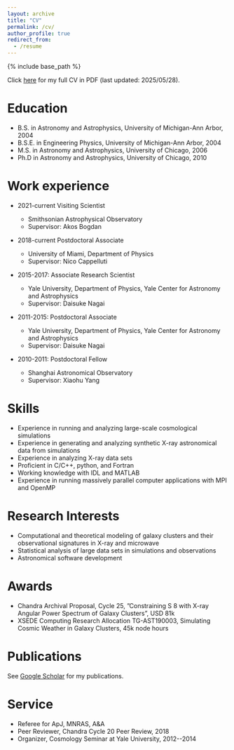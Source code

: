 ```yaml
---
layout: archive
title: "CV"
permalink: /cv/
author_profile: true
redirect_from:
  - /resume
---
```


{% include base_path %}

Click [here](/files/CV.pdf) for my full CV in PDF (last updated: 2025/05/28). 

Education
======
* B.S. in Astronomy and Astrophysics, University of Michigan-Ann Arbor, 2004
* B.S.E. in Engineering Physics, University of Michigan-Ann Arbor, 2004
* M.S. in Astronomy and Astrophysics, University of Chicago, 2006
* Ph.D in Astronomy and Astrophysics, University of Chicago, 2010

Work experience
======
* 2021-current Visiting Scientist
  * Smithsonian Astrophysical Observatory
  * Supervisor: Akos Bogdan

* 2018-current Postdoctoral Associate
  * University of Miami, Department of Physics
  * Supervisor: Nico Cappelluti

* 2015-2017: Associate Research Scientist
  * Yale University, Department of Physics, Yale Center for Astronomy and Astrophysics
  * Supervisor: Daisuke Nagai
 
* 2011-2015: Postdoctoral Associate
  * Yale University, Department of Physics, Yale Center for Astronomy and Astrophysics
  * Supervisor: Daisuke Nagai
 
* 2010-2011: Postdoctoral Fellow
  * Shanghai Astronomical Observatory
  * Supervisor: Xiaohu Yang
  
Skills 
======
* Experience in running and analyzing large-scale cosmological simulations
* Experience in generating and analyzing synthetic X-ray astronomical data from simulations
* Experience in analyzing X-ray data sets
* Proficient in C/C++, python, and Fortran
* Working knowledge with IDL and MATLAB
* Experience in running massively parallel computer applications with MPI and OpenMP

Research Interests
======
* Computational and theoretical modeling of galaxy clusters and their observational signatures in X-ray and microwave
* Statistical analysis of large data sets in simulations and observations
* Astronomical software development

Awards
=====
* Chandra Archival Proposal, Cycle 25, ”Constraining S 8 with X-ray Angular Power Spectrum of Galaxy Clusters”, USD 81k
* XSEDE Computing Research Allocation TG-AST190003, Simulating Cosmic Weather in Galaxy Clusters, 45k node hours

Publications
======

See [Google Scholar](https://scholar.google.com/citations?hl=en&user=Uzv1f1oAAAAJ) for my publications. 

Service
======
* Referee for ApJ, MNRAS, A&A 
* Peer Reviewer, Chandra Cycle 20 Peer Review, 2018
* Organizer, Cosmology Seminar at Yale University, 2012--2014

